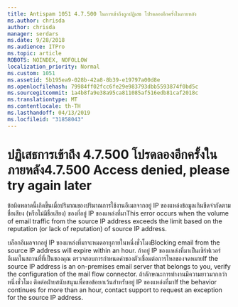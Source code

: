 ```yaml
---
title: Antispam 1051 4.7.500 ในการเข้าถึงถูกปฏิเสธ โปรดลองอีกครั้งในภายหลัง
ms.author: chrisda
author: chrisda
manager: serdars
ms.date: 9/28/2018
ms.audience: ITPro
ms.topic: article
ROBOTS: NOINDEX, NOFOLLOW
localization_priority: Normal
ms.custom: 1051
ms.assetid: 5b195ea9-028b-42a8-8b39-e19797a00d8e
ms.openlocfilehash: 79984ff02fcc6fe29e983793dbb5593874f0bd5c
ms.sourcegitcommit: 1a4b8fa9e38a95ca811085af516edb81caf2018c
ms.translationtype: MT
ms.contentlocale: th-TH
ms.lasthandoff: 04/13/2019
ms.locfileid: "31858043"
---
```

# <a name="47500-access-denied-please-try-again-later"></a><span data-ttu-id="07fe3-102">ปฏิเสธการเข้าถึง 4.7.500 โปรดลองอีกครั้งในภายหลัง</span><span class="sxs-lookup"><span data-stu-id="07fe3-102">4.7.500 Access denied, please try again later</span></span>

<span data-ttu-id="07fe3-103">ข้อผิดพลาดนี้เกิดขึ้นเมื่อปริมาณของปริมาณการใช้งานอีเมลจากอยู่ IP ของแหล่งข้อมูลเกินขีดจำกัดตามชื่อเสียง (หรือไม่มีชื่อเสียง) ของที่อยู่ IP ของแหล่งที่มา</span><span class="sxs-lookup"><span data-stu-id="07fe3-103">This error occurs when the volume of email traffic from the source IP address exceeds the limit based on the reputation (or lack of reputation) of source IP address.</span></span>

<span data-ttu-id="07fe3-104">บล็อกอีเมลจากอยู่ IP ของแหล่งที่มาจะหมดอายุภายในหนึ่งชั่วโมง</span><span class="sxs-lookup"><span data-stu-id="07fe3-104">Blocking email from the source IP address will expire within an hour.</span></span> <span data-ttu-id="07fe3-105">ถ้าอยู่ IP ของแหล่งที่มาเป็นเซิร์ฟเวอร์อีเมลในสถานที่ที่เป็นของคุณ ตรวจสอบการกำหนดค่าของตัวเชื่อมต่อการไหลของจดหมาย</span><span class="sxs-lookup"><span data-stu-id="07fe3-105">If the source IP address is an on-premises email server that belongs to you, verify the configuration of the mail flow connector.</span></span> <span data-ttu-id="07fe3-106">ถ้าลักษณะการทำงานมีความยาวมากกว่า หนึ่งชั่วโมง ติดต่อฝ่ายสนับสนุนเพื่อขอข้อยกเว้นสำหรับอยู่ IP ของแหล่งที่มา</span><span class="sxs-lookup"><span data-stu-id="07fe3-106">If the behavior continues for more than an hour, contact support to request an exception for the source IP address.</span></span>
